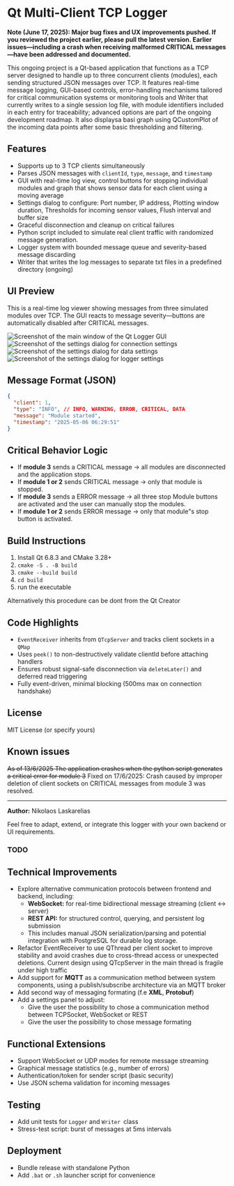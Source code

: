 # Qt Multi-Client TCP Logger

**Note (June 17, 2025): Major bug fixes and UX improvements pushed. If you reviewed the project earlier, please pull the latest version. Earlier issues—including a crash when receiving malformed CRITICAL messages—have been addressed and documented.**

This ongoing project is a Qt-based application that functions as a TCP server designed to handle up to three concurrent clients (modules), each sending structured JSON messages over TCP. It features real-time message logging, GUI-based controls, error-handling mechanisms tailored for critical communication systems or monitoring tools and Writer that currently writes to a single session log file, with module identifiers included in each entry for traceability; advanced options are part of the ongoing development roadmap. It also displaysa basi graph using QCustomPlot of the incoming data points after some basic thresholding and filtering.

## Features

- Supports up to 3 TCP clients simultaneously
- Parses JSON messages with `clientId`, `type`, `message`, and `timestamp`
- GUI with real-time log view, control buttons for stopping individual modules and graph that shows sensor data for each client using a moving average
- Settings dialog to configure: Port number, IP address, Plotting window duration, Thresholds for incoming sensor values, Flush interval and buffer size
- Graceful disconnection and cleanup on critical failures
- Python script included to simulate real client traffic with randomized message generation.
- Logger system with bounded message queue and severity-based message discarding
- Writer that writes the log messages to separate txt files in a predefined directory (ongoing)

## UI Preview

This is a real-time log viewer showing messages from three simulated modules over TCP.
The GUI reacts to message severity—buttons are automatically disabled after CRITICAL messages.

![Screenshot of the main window of the Qt Logger GUI](Main_window.png)
![Screenshot of the settings dialog for connection settings](Settings_dialog_connection_settings.png)
![Screenshot of the settings dialog for data settings](Settings_dialog_data_settings.png)
![Screenshot of the settings dialog for logger settings](Settings_dialog_logger_settings.png)

## Message Format (JSON)
```json
{
  "client": 1,
  "type": "INFO", // INFO, WARNING, ERROR, CRITICAL, DATA
  "message": "Module started",
  "timestamp": "2025-05-06 06:29:51"
}
```

## Critical Behavior Logic
- If **module 3** sends a CRITICAL message → all modules are disconnected and the application stops.
- If **module 1 or 2** sends CRITICAL message → only that module is stopped.
- If **module 3** sends a ERROR message → all three stop Module buttons are activated and the user can manually stop the modules.
- If **module 1 or 2** sends ERROR message → only that module"s stop button is activated.

## Build Instructions
1. Install Qt 6.8.3 and CMake 3.28+
2. `cmake -S . -B build`
3. `cmake --build build`
4. `cd build`
5. run the executable

Alternatively this procedure can be dont from the Qt Creator

## Code Highlights
- `EventReceiver` inherits from `QTcpServer` and tracks client sockets in a `QMap`
- Uses `peek()` to non-destructively validate clientId before attaching handlers
- Ensures robust signal-safe disconnection via `deleteLater()` and deferred read triggering
- Fully event-driven, minimal blocking (500ms max on connection handshake)

## License
MIT License (or specify yours)

## Known issues

~~As of 13/6/2025 The application crashes when the python script generates a critical error for module 3~~
Fixed on 17/6/2025: Crash caused by improper deletion of client sockets on CRITICAL messages from module 3 was resolved.

---

**Author:** Nikolaos Laskarelias

Feel free to adapt, extend, or integrate this logger with your own backend or UI requirements.

### TODO

## Technical Improvements
- Explore alternative communication protocols between frontend and backend, including:
  - **WebSocket:** for real-time bidirectional message streaming (client ↔ server)
  - **REST API:** for structured control, querying, and persistent log submission
  - This includes manual JSON serialization/parsing and potential integration with PostgreSQL for durable log storage.
- Refactor EventReceiver to use QThread per client socket to improve stability and avoid crashes due to cross-thread access or unexpected deletions. Current design using QTcpServer in the main thread is fragile under high traffic
- Add support for **MQTT** as a communication method between system components, using a publish/subscribe architecture via an MQTT broker
- Add second way of messaging formating (f.e **XML**, **Protobuf**)
- Add a settings panel to adjust:
  - Give the user the possibility to chose a communication method between TCPSocket, WebSocket or REST
  - Give the user the possibility to chose message formating


## Functional Extensions
- Support WebSocket or UDP modes for remote message streaming
- Graphical message statistics (e.g., number of errors)
- Authentication/token for sender script (basic security)
- Use JSON schema validation for incoming messages

## Testing
- Add unit tests for `Logger` and `Writer `class
- Stress-test script: burst of messages at 5ms intervals

## Deployment
- Bundle release with standalone Python
- Add `.bat` or `.sh` launcher script for convenience
